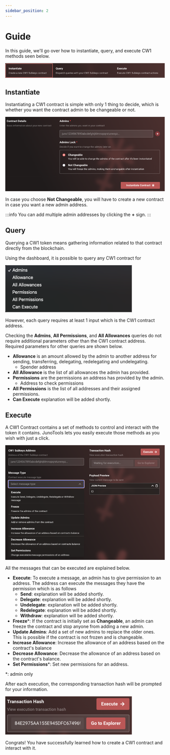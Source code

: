 ```yaml
---
sidebar_position: 2
---
```


# Guide

In this guide, we'll go over how to instantiate, query, and execute CW1 methods seen below.

![](/img/cw-1/methods.png)

## Instantiate

Instantiating a CW1 contract is simple with only 1 thing to decide, which is whether you want the contract admin to be changeable or not.

![](/img/cw-1/cw-1-instantiate.png)

In case you choose **Not Changeable**, you will have to create a new contract in case you want a new admin address.

:::info
You can add multiple admin addresses by clicking the **+** sign.
:::

## Query
Querying a CW1 token means gathering information related to that contract directly from the blockchain.

Using the dashboard, it is possible to query any CW1 contract for

<img src="/img/cw-1/queries.png" width="400" />

However, each query requires at least 1 input which is the CW1 contract address. 

Checking the **Admins**, **All Permissions**, and **All Allowances** queries do not require additional parameters other than the CW1 contract address. Required parameters for other queries are shown below.

- **Allowance** is an amount allowed by the admin to another address for sending, transferring, delegating, redelegating and undelegating.
  - Spender address
- **All Allowance** is the list of all allowances the admin has provided.
- **Permissions** are the permissions an address has provided by the admin.
  - Address to check permissions
- **All Permissions** is the list of all addresses and their assigned permissions.
- **Can Execute** explanation will be added shortly.

## Execute
A CW1 Contract contains a set of methods to control and interact with the token it contains. JunoTools lets you easily execute those methods as you wish with just a click.

![](/img/cw-1/execute.png)

All the messages that can be executed are explained below.

- **Execute**: To execute a message, an admin has to give permission to an address. The address can execute the messages they have the permission which is as follows
  - **Send**: explanation will be added shortly.
  - **Delegate**: explanation will be added shortly.
  - **Undelegate**: explanation will be added shortly.
  - **Redelegate**: explanation will be added shortly.
  - **Withdraw**: explanation will be added shortly.
- **Freeze***: If the contract is initially set as **Changeable**, an admin can freeze the contract and stop anyone from adding a new admin.
- **Update Admins**: Add a set of new admins to replace the older ones. This is possible if the contract is not frozen and is changeable.
- **Increase Allowance**: Increase the allowance of an address based on the contract's balance
- **Decrease Allowance**: Decrease the allowance of an address based on the contract's balance.
- **Set Permissions***: Set new permissions for an address.

*: admin only

After each execution, the corresponding transaction hash will be prompted for your information.

<img src="/img/cw-1/tx-hash.png" width="400" />

Congrats! You have successfully learned how to create a CW1 contract and interact with it.
